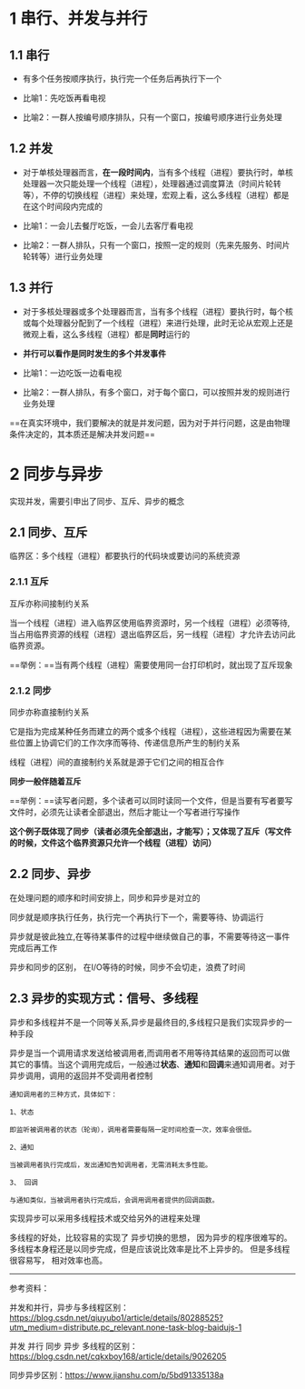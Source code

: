# 1 串行、并发与并行

## 1.1 串行

- 有多个任务按顺序执行，执行完一个任务后再执行下一个

- 比喻1：先吃饭再看电视
- 比喻2：一群人按编号顺序排队，只有一个窗口，按编号顺序进行业务处理



## 1.2 并发

- 对于单核处理器而言，**在一段时间内**，当有多个线程（进程）要执行时，单核处理器一次只能处理一个线程（进程），处理器通过调度算法（时间片轮转等），不停的切换线程（进程）来处理，宏观上看，这么多线程（进程）都是在这个时间段内完成的
- 比喻1：一会儿去餐厅吃饭，一会儿去客厅看电视

- 比喻2：一群人排队，只有一个窗口，按照一定的规则（先来先服务、时间片轮转等）进行业务处理



## 1.3 并行

- 对于多核处理器或多个处理器而言，当有多个线程（进程）要执行时，每个核或每个处理器分配到了一个线程（进程）来进行处理，此时无论从宏观上还是微观上看，这么多线程（进程）都是**同时**运行的
- **并行可以看作是同时发生的多个并发事件**
- 比喻1：一边吃饭一边看电视

- 比喻2：一群人排队，有多个窗口，对于每个窗口，可以按照并发的规则进行业务处理



==在真实环境中，我们要解决的就是并发问题，因为对于并行问题，这是由物理条件决定的，其本质还是解决并发问题==





# 2 同步与异步

实现并发，需要引申出了同步、互斥、异步的概念

## 2.1 同步、互斥

临界区：多个线程（进程）都要执行的代码块或要访问的系统资源



###  2.1.1 互斥

互斥亦称间接制约关系

当一个线程（进程）进入临界区使用临界资源时，另一个线程（进程）必须等待, 当占用临界资源的线程（进程）退出临界区后，另一线程（进程）才允许去访问此临界资源。

==举例：==当有两个线程（进程）需要使用同一台打印机时，就出现了互斥现象



### 2.1.2 同步

同步亦称直接制约关系

它是指为完成某种任务而建立的两个或多个线程（进程），这些进程因为需要在某些位置上协调它们的工作次序而等待、传递信息所产生的制约关系

线程（进程）间的直接制约关系就是源于它们之间的相互合作

**同步一般伴随着互斥**



==举例：==读写者问题，多个读者可以同时读同一个文件，但是当要有写者要写文件时，必须先让读者全部退出，然后才能让一个写者进行写操作

**这个例子既体现了同步（读者必须先全部退出，才能写）；又体现了互斥（写文件的时候，文件这个临界资源只允许一个线程（进程）访问）**



## 2.2 同步、异步

在处理问题的顺序和时间安排上，同步和异步是对立的

同步就是顺序执行任务，执行完一个再执行下一个，需要等待、协调运行

异步就是彼此独立,在等待某事件的过程中继续做自己的事，不需要等待这一事件完成后再工作

异步和同步的区别， 在I/O等待的时候，同步不会切走，浪费了时间



## 2.3 异步的实现方式：信号、多线程

异步和多线程并不是一个同等关系,异步是最终目的,多线程只是我们实现异步的一种手段

异步是当一个调用请求发送给被调用者,而调用者不用等待其结果的返回而可以做其它的事情。当这个调用完成后，一般通过**状态**、**通知**和**回调**来通知调用者。对于异步调用，调用的返回并不受调用者控制

```
通知调用者的三种方式，具体如下：

1、状态

即监听被调用者的状态（轮询），调用者需要每隔一定时间检查一次，效率会很低。

2、通知

当被调用者执行完成后，发出通知告知调用者，无需消耗太多性能。

3、 回调

与通知类似，当被调用者执行完成后，会调用调用者提供的回调函数。
```

实现异步可以采用多线程技术或交给另外的进程来处理

多线程的好处，比较容易的实现了 异步切换的思想， 因为异步的程序很难写的。多线程本身程还是以同步完成，但是应该说比效率是比不上异步的。 但是多线程很容易写， 相对效率也高。



<hr>

参考资料：

并发和并行，异步与多线程区别：https://blog.csdn.net/qiuyubo1/article/details/80288525?utm_medium=distribute.pc_relevant.none-task-blog-baidujs-1

并发 并行 同步 异步 多线程的区别：https://blog.csdn.net/cqkxboy168/article/details/9026205

同步异步区别：https://www.jianshu.com/p/5bd91335138a